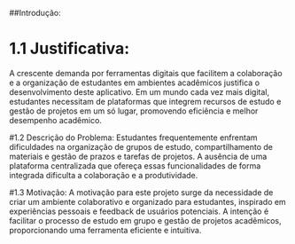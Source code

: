 ##Introdução:
# 1.1 Justificativa:
A crescente demanda por ferramentas digitais que facilitem a colaboração e a organização de estudantes em ambientes acadêmicos justifica o desenvolvimento deste aplicativo. Em um mundo cada vez mais digital, estudantes necessitam de plataformas que integrem recursos de estudo e gestão de projetos em um só lugar, promovendo eficiência e melhor desempenho acadêmico.

#1.2 Descrição do Problema:
Estudantes frequentemente enfrentam dificuldades na organização de grupos de estudo, compartilhamento de materiais e gestão de prazos e tarefas de projetos. A ausência de uma plataforma centralizada que ofereça essas funcionalidades de forma integrada dificulta a colaboração e a produtividade.

#1.3 Motivação:
A motivação para este projeto surge da necessidade de criar um ambiente colaborativo e organizado para estudantes, inspirado em experiências pessoais e feedback de usuários potenciais. A intenção é facilitar o processo de estudo em grupo e gestão de projetos acadêmicos, proporcionando uma ferramenta eficiente e intuitiva.

